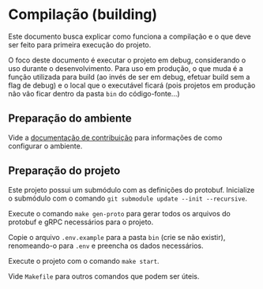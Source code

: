 # Compilação (building)

Este documento busca explicar como funciona a compilação e o que deve ser feito para primeira execução do projeto.

O foco deste documento é executar o projeto em debug, considerando o uso durante o desenvolvimento. Para uso em produção, o que muda é a função utilizada para build (ao invés de ser em debug, efetuar build sem a flag de debug) e o local que o executável ficará (pois projetos em produção não vão ficar dentro da pasta `bin` do código-fonte...)

## Preparação do ambiente

Vide a [documentação de contribuição](../CONTRIBUTING.md) para informações de como configurar o ambiente.

## Preparação do projeto

Este projeto possui um submódulo com as definições do protobuf. Inicialize o submódulo com o comando `git submodule update --init --recursive`.

Execute o comando `make gen-proto` para gerar todos os arquivos do protobuf e gRPC necessários para o projeto.

Copie o arquivo `.env.example` para a pasta `bin` (crie se não existir), renomeando-o para `.env` e preencha os dados necessários.

Execute o projeto com o comando `make start`.

Vide `Makefile` para outros comandos que podem ser úteis.
